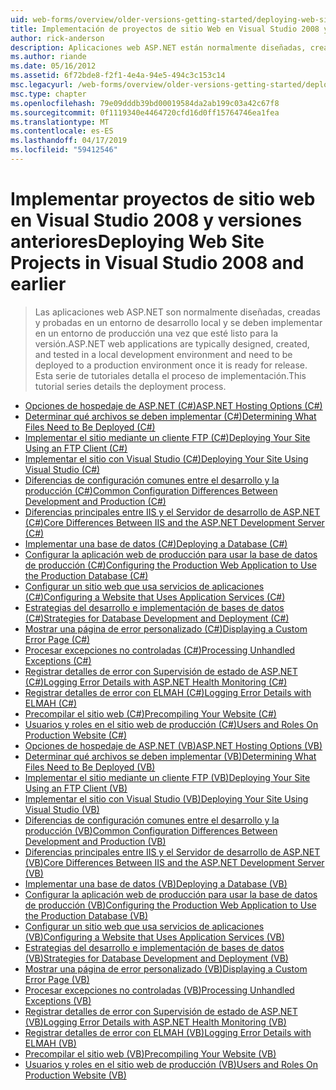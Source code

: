 ```yaml
---
uid: web-forms/overview/older-versions-getting-started/deploying-web-site-projects/index
title: Implementación de proyectos de sitio Web en Visual Studio 2008 y versiones anteriores | Microsoft Docs
author: rick-anderson
description: Aplicaciones web ASP.NET están normalmente diseñadas, crean y probaron en un entorno de desarrollo local y deben implementarse en una o entorno de producción...
ms.author: riande
ms.date: 05/16/2012
ms.assetid: 6f72bde8-f2f1-4e4a-94e5-494c3c153c14
msc.legacyurl: /web-forms/overview/older-versions-getting-started/deploying-web-site-projects
msc.type: chapter
ms.openlocfilehash: 79e09dddb39bd00019584da2ab199c03a42c67f8
ms.sourcegitcommit: 0f1119340e4464720cfd16d0ff15764746ea1fea
ms.translationtype: MT
ms.contentlocale: es-ES
ms.lasthandoff: 04/17/2019
ms.locfileid: "59412546"
---
```

# <a name="deploying-web-site-projects-in-visual-studio-2008-and-earlier"></a><span data-ttu-id="de3ce-103">Implementar proyectos de sitio web en Visual Studio 2008 y versiones anteriores</span><span class="sxs-lookup"><span data-stu-id="de3ce-103">Deploying Web Site Projects in Visual Studio 2008 and earlier</span></span>

> <span data-ttu-id="de3ce-104">Las aplicaciones web ASP.NET son normalmente diseñadas, creadas y probadas en un entorno de desarrollo local y se deben implementar en un entorno de producción una vez que esté listo para la versión.</span><span class="sxs-lookup"><span data-stu-id="de3ce-104">ASP.NET web applications are typically designed, created, and tested in a local development environment and need to be deployed to a production environment once it is ready for release.</span></span> <span data-ttu-id="de3ce-105">Esta serie de tutoriales detalla el proceso de implementación.</span><span class="sxs-lookup"><span data-stu-id="de3ce-105">This tutorial series details the deployment process.</span></span>


- [<span data-ttu-id="de3ce-106">Opciones de hospedaje de ASP.NET (C#)</span><span class="sxs-lookup"><span data-stu-id="de3ce-106">ASP.NET Hosting Options (C#)</span></span>](asp-net-hosting-options-cs.md)
- [<span data-ttu-id="de3ce-107">Determinar qué archivos se deben implementar (C#)</span><span class="sxs-lookup"><span data-stu-id="de3ce-107">Determining What Files Need to Be Deployed (C#)</span></span>](determining-what-files-need-to-be-deployed-cs.md)
- [<span data-ttu-id="de3ce-108">Implementar el sitio mediante un cliente FTP (C#)</span><span class="sxs-lookup"><span data-stu-id="de3ce-108">Deploying Your Site Using an FTP Client (C#)</span></span>](deploying-your-site-using-an-ftp-client-cs.md)
- [<span data-ttu-id="de3ce-109">Implementar el sitio con Visual Studio (C#)</span><span class="sxs-lookup"><span data-stu-id="de3ce-109">Deploying Your Site Using Visual Studio (C#)</span></span>](deploying-your-site-using-visual-studio-cs.md)
- [<span data-ttu-id="de3ce-110">Diferencias de configuración comunes entre el desarrollo y la producción (C#)</span><span class="sxs-lookup"><span data-stu-id="de3ce-110">Common Configuration Differences Between Development and Production (C#)</span></span>](common-configuration-differences-between-development-and-production-cs.md)
- [<span data-ttu-id="de3ce-111">Diferencias principales entre IIS y el Servidor de desarrollo de ASP.NET (C#)</span><span class="sxs-lookup"><span data-stu-id="de3ce-111">Core Differences Between IIS and the ASP.NET Development Server (C#)</span></span>](core-differences-between-iis-and-the-asp-net-development-server-cs.md)
- [<span data-ttu-id="de3ce-112">Implementar una base de datos (C#)</span><span class="sxs-lookup"><span data-stu-id="de3ce-112">Deploying a Database (C#)</span></span>](deploying-a-database-cs.md)
- [<span data-ttu-id="de3ce-113">Configurar la aplicación web de producción para usar la base de datos de producción (C#)</span><span class="sxs-lookup"><span data-stu-id="de3ce-113">Configuring the Production Web Application to Use the Production Database (C#)</span></span>](configuring-the-production-web-application-to-use-the-production-database-cs.md)
- [<span data-ttu-id="de3ce-114">Configurar un sitio web que usa servicios de aplicaciones (C#)</span><span class="sxs-lookup"><span data-stu-id="de3ce-114">Configuring a Website that Uses Application Services (C#)</span></span>](configuring-a-website-that-uses-application-services-cs.md)
- [<span data-ttu-id="de3ce-115">Estrategias del desarrollo e implementación de bases de datos (C#)</span><span class="sxs-lookup"><span data-stu-id="de3ce-115">Strategies for Database Development and Deployment (C#)</span></span>](strategies-for-database-development-and-deployment-cs.md)
- [<span data-ttu-id="de3ce-116">Mostrar una página de error personalizado (C#)</span><span class="sxs-lookup"><span data-stu-id="de3ce-116">Displaying a Custom Error Page (C#)</span></span>](displaying-a-custom-error-page-cs.md)
- [<span data-ttu-id="de3ce-117">Procesar excepciones no controladas (C#)</span><span class="sxs-lookup"><span data-stu-id="de3ce-117">Processing Unhandled Exceptions (C#)</span></span>](processing-unhandled-exceptions-cs.md)
- [<span data-ttu-id="de3ce-118">Registrar detalles de error con Supervisión de estado de ASP.NET (C#)</span><span class="sxs-lookup"><span data-stu-id="de3ce-118">Logging Error Details with ASP.NET Health Monitoring (C#)</span></span>](logging-error-details-with-asp-net-health-monitoring-cs.md)
- [<span data-ttu-id="de3ce-119">Registrar detalles de error con ELMAH (C#)</span><span class="sxs-lookup"><span data-stu-id="de3ce-119">Logging Error Details with ELMAH (C#)</span></span>](logging-error-details-with-elmah-cs.md)
- [<span data-ttu-id="de3ce-120">Precompilar el sitio web (C#)</span><span class="sxs-lookup"><span data-stu-id="de3ce-120">Precompiling Your Website (C#)</span></span>](precompiling-your-website-cs.md)
- [<span data-ttu-id="de3ce-121">Usuarios y roles en el sitio web de producción (C#)</span><span class="sxs-lookup"><span data-stu-id="de3ce-121">Users and Roles On Production Website (C#)</span></span>](users-and-roles-on-the-production-website-cs.md)
- [<span data-ttu-id="de3ce-122">Opciones de hospedaje de ASP.NET (VB)</span><span class="sxs-lookup"><span data-stu-id="de3ce-122">ASP.NET Hosting Options (VB)</span></span>](asp-net-hosting-options-vb.md)
- [<span data-ttu-id="de3ce-123">Determinar qué archivos se deben implementar (VB)</span><span class="sxs-lookup"><span data-stu-id="de3ce-123">Determining What Files Need to Be Deployed (VB)</span></span>](determining-what-files-need-to-be-deployed-vb.md)
- [<span data-ttu-id="de3ce-124">Implementar el sitio mediante un cliente FTP (VB)</span><span class="sxs-lookup"><span data-stu-id="de3ce-124">Deploying Your Site Using an FTP Client (VB)</span></span>](deploying-your-site-using-an-ftp-client-vb.md)
- [<span data-ttu-id="de3ce-125">Implementar el sitio con Visual Studio (VB)</span><span class="sxs-lookup"><span data-stu-id="de3ce-125">Deploying Your Site Using Visual Studio (VB)</span></span>](deploying-your-site-using-visual-studio-vb.md)
- [<span data-ttu-id="de3ce-126">Diferencias de configuración comunes entre el desarrollo y la producción (VB)</span><span class="sxs-lookup"><span data-stu-id="de3ce-126">Common Configuration Differences Between Development and Production (VB)</span></span>](common-configuration-differences-between-development-and-production-vb.md)
- [<span data-ttu-id="de3ce-127">Diferencias principales entre IIS y el Servidor de desarrollo de ASP.NET (VB)</span><span class="sxs-lookup"><span data-stu-id="de3ce-127">Core Differences Between IIS and the ASP.NET Development Server (VB)</span></span>](core-differences-between-iis-and-the-asp-net-development-server-vb.md)
- [<span data-ttu-id="de3ce-128">Implementar una base de datos (VB)</span><span class="sxs-lookup"><span data-stu-id="de3ce-128">Deploying a Database (VB)</span></span>](deploying-a-database-vb.md)
- [<span data-ttu-id="de3ce-129">Configurar la aplicación web de producción para usar la base de datos de producción (VB)</span><span class="sxs-lookup"><span data-stu-id="de3ce-129">Configuring the Production Web Application to Use the Production Database (VB)</span></span>](configuring-the-production-web-application-to-use-the-production-database-vb.md)
- [<span data-ttu-id="de3ce-130">Configurar un sitio web que usa servicios de aplicaciones (VB)</span><span class="sxs-lookup"><span data-stu-id="de3ce-130">Configuring a Website that Uses Application Services (VB)</span></span>](configuring-a-website-that-uses-application-services-vb.md)
- [<span data-ttu-id="de3ce-131">Estrategias del desarrollo e implementación de bases de datos (VB)</span><span class="sxs-lookup"><span data-stu-id="de3ce-131">Strategies for Database Development and Deployment (VB)</span></span>](strategies-for-database-development-and-deployment-vb.md)
- [<span data-ttu-id="de3ce-132">Mostrar una página de error personalizado (VB)</span><span class="sxs-lookup"><span data-stu-id="de3ce-132">Displaying a Custom Error Page (VB)</span></span>](displaying-a-custom-error-page-vb.md)
- [<span data-ttu-id="de3ce-133">Procesar excepciones no controladas (VB)</span><span class="sxs-lookup"><span data-stu-id="de3ce-133">Processing Unhandled Exceptions (VB)</span></span>](processing-unhandled-exceptions-vb.md)
- [<span data-ttu-id="de3ce-134">Registrar detalles de error con Supervisión de estado de ASP.NET (VB)</span><span class="sxs-lookup"><span data-stu-id="de3ce-134">Logging Error Details with ASP.NET Health Monitoring (VB)</span></span>](logging-error-details-with-asp-net-health-monitoring-vb.md)
- [<span data-ttu-id="de3ce-135">Registrar detalles de error con ELMAH (VB)</span><span class="sxs-lookup"><span data-stu-id="de3ce-135">Logging Error Details with ELMAH (VB)</span></span>](logging-error-details-with-elmah-vb.md)
- [<span data-ttu-id="de3ce-136">Precompilar el sitio web (VB)</span><span class="sxs-lookup"><span data-stu-id="de3ce-136">Precompiling Your Website (VB)</span></span>](precompiling-your-website-vb.md)
- [<span data-ttu-id="de3ce-137">Usuarios y roles en el sitio web de producción (VB)</span><span class="sxs-lookup"><span data-stu-id="de3ce-137">Users and Roles On Production Website (VB)</span></span>](users-and-roles-on-the-production-website-vb.md)
